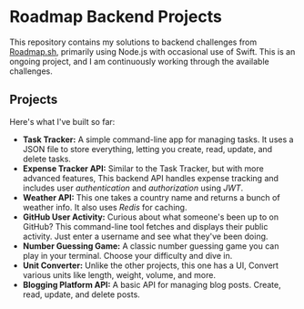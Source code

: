 # Roadmap Backend Projects

This repository contains my solutions to backend challenges from [Roadmap.sh](https://roadmap.sh/projects?g=backend), primarily using Node.js with occasional use of Swift.  This is an ongoing project, and I am continuously working through the available challenges.

## Projects

Here's what I've built so far:

* **Task Tracker:** A simple command-line app for managing tasks. It uses a JSON file to store everything, letting you create, read, update, and delete tasks.
* **Expense Tracker API:**  Similar to the Task Tracker, but with more advanced features, This backend API handles expense tracking and includes user *authentication* and *authorization* using *JWT*.
* **Weather API:**  This one takes a country name and returns a bunch of weather info.  It also uses *Redis* for caching.
* **GitHub User Activity:**  Curious about what someone's been up to on GitHub? This command-line tool fetches and displays their public activity. Just enter a username and see what they've been doing.
* **Number Guessing Game:** A classic number guessing game you can play in your terminal. Choose your difficulty and dive in.
* **Unit Converter:** Unlike the other projects, this one has a UI, Convert various units like length, weight, volume, and more.
* **Blogging Platform API:** A basic API for managing blog posts. Create, read, update, and delete posts.
